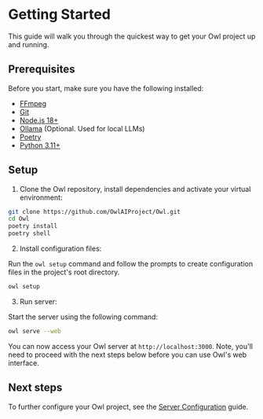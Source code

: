 # Getting Started

This guide will walk you through the quickest way to get your Owl project up and running.

## Prerequisites

Before you start, make sure you have the following installed:

- [FFmpeg](https://ffmpeg.org/download.html)
- [Git](https://git-scm.com/downloads)
- [Node.js 18+](https://nodejs.org/en/download)
- [Ollama](https://ollama.com/) (Optional. Used for local LLMs)
- [Poetry](https://python-poetry.org/docs/#installation)
- [Python 3.11+](https://www.python.org/downloads/)

## Setup

1. Clone the Owl repository, install dependencies and activate your virtual environment:

```bash
git clone https://github.com/OwlAIProject/Owl.git
cd Owl
poetry install
poetry shell
```

2. Install configuration files:

Run the `owl setup` command and follow the prompts to create configuration files in the project's root directory.

```bash
owl setup
```

3. Run server:

Start the server using the following command:

```bash
owl serve --web
```

You can now access your Owl server at `http://localhost:3000`. Note, you'll need to proceed with the next steps below before you can use Owl's web interface.

## Next steps

To further configure your Owl project, see the [Server Configuration](server-configuration.md) guide.
